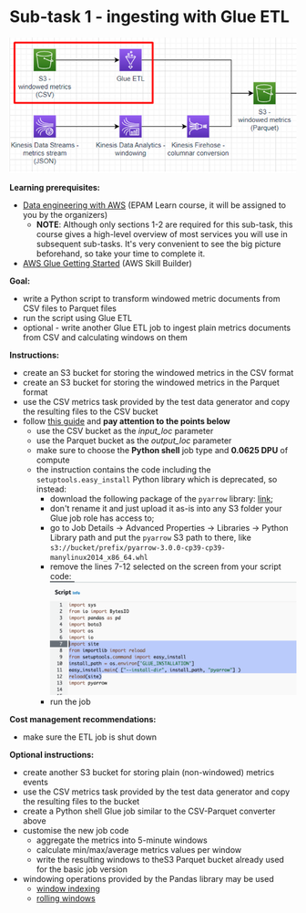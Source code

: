 # Sub-task 1 - ingesting with Glue ETL

![task1](../materials/diagrams/task1-focus.png)

**Learning prerequisites:**
* [Data engineering with AWS](https://learn.epam.com/detailsPage?id=b478ad0c-a4cc-4d27-a093-1d4661bfc19e) (EPAM Learn course, it will be assigned to you by the organizers)
  * **NOTE**: Although only sections 1-2 are required for this sub-task, this course gives a high-level overview of most services you will use
    in subsequent sub-tasks. It's very convenient to see the big picture beforehand, so take your time to complete it.
* [AWS Glue Getting Started](https://explore.skillbuilder.aws/learn/course/internal/view/elearning/8171/getting-started-with-aws-glue) (AWS Skill Builder)

**Goal:**
* write a Python script to transform windowed metric documents from CSV files to Parquet files
* run the script using Glue ETL
* optional - write another Glue ETL job to ingest plain metrics documents from CSV and calculating windows on them

**Instructions:**
* create an S3 bucket for storing the windowed metrics in the CSV format
* create an S3 bucket for storing the windowed metrics in the Parquet format
* use the CSV metrics task provided by the test data generator and copy the resulting files to the CSV bucket
* follow [this guide](https://docs.aws.amazon.com/prescriptive-guidance/latest/patterns/three-aws-glue-etl-job-types-for-converting-data-to-apache-parquet.html) and **pay attention to the points below**
    * use the CSV bucket as the _input_loc_ parameter
    * use the Parquet bucket as the _output_loc_ parameter
    * make sure to choose the **Python shell** job type and **0.0625 DPU** of compute
    * the instruction contains the code including the `setuptools.easy_install` Python library which is deprecated, so instead:
        * download the following package of the `pyarrow` library: [link](https://files.pythonhosted.org/packages/9f/c2/ae15d52e13a8274aaf113b28a401121d519267b590351b815346f3af4ca2/pyarrow-3.0.0-cp39-cp39-manylinux2014_x86_64.whl);
        * don't rename it and just upload it as-is into any S3 folder your Glue job role has access to;
        * go to Job Details -> Advanced Properties -> Libraries -> Python Library path and put the `pyarrow` S3 path to there, like `s3://bucket/prefix/pyarrow-3.0.0-cp39-cp39-manylinux2014_x86_64.whl`
        * remove the lines 7-12 selected on the screen from your script code: ![image.png](./image.png)
        * run the job

**Cost management recommendations:**
* make sure the ETL job is shut down

**Optional instructions:**
* create another S3 bucket for storing plain (non-windowed) metrics events
* use the CSV metrics task provided by the test data generator and copy the resulting files to the bucket
* create a Python shell Glue job similar to the CSV-Parquet converter above
* customise the new job code
    * aggregate the metrics into 5-minute windows
    * calculate min/max/average metrics values per window
    * write the resulting windows to theS3 Parquet bucket already used for the basic job version
* windowing operations provided by the Pandas library may be used
    * [window indexing](https://pandas.pydata.org/docs/user_guide/window.html#custom-window-rolling)
    * [rolling windows](https://pandas.pydata.org/docs/user_guide/window.html#rolling-apply)
